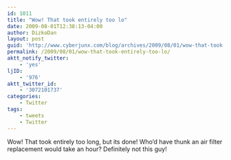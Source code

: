 ```yaml
---
id: 1011
title: "Wow! That took entirely too lo"
date: 2009-08-01T12:38:13-04:00
author: DizkoDan
layout: post
guid: 'http://www.cyberjunx.com/blog/archives/2009/08/01/wow-that-took-entirely-too-lo/'
permalink: /2009/08/01/wow-that-took-entirely-too-lo/
aktt_notify_twitter:
    - 'yes'
ljID:
    - '976'
aktt_twitter_id:
    - '3072101737'
categories:
    - Twitter
tags:
    - tweets
    - Twitter
---
```


Wow! That took entirely too long, but its done! Who’d have thunk an air filter replacement would take an hour? Definitely not this guy!